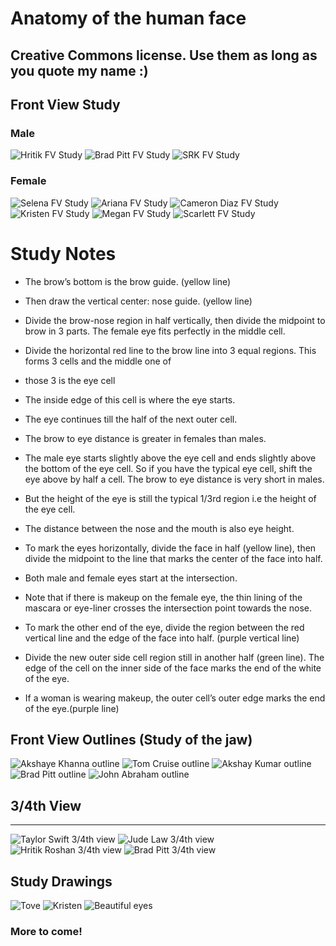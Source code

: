 # Anatomy of the human face

## Creative Commons license. Use them as long as you quote my name :)

## Front View Study
### Male
![Hritik FV Study](https://github.com/arjunkhode/Anatomy-drawing/blob/master/Hritik-face-study.png)
![Brad Pitt FV Study](https://github.com/arjunkhode/Anatomy-drawing/blob/master/Brad-face-study.png)
![SRK FV Study](https://github.com/arjunkhode/Anatomy-drawing/blob/master/SRK-face-study.png)
### Female
![Selena FV Study](https://github.com/arjunkhode/Anatomy-drawing/blob/master/Selena-face-study.png)
![Ariana FV Study](https://github.com/arjunkhode/Anatomy-drawing/blob/master/Ariana-face-study.png)
![Cameron Diaz FV Study](https://github.com/arjunkhode/Anatomy-drawing/blob/master/Cameron-face-study.png)
![Kristen FV Study](https://github.com/arjunkhode/Anatomy-drawing/blob/master/Kristen-face-study.png)
![Megan FV Study](https://github.com/arjunkhode/Anatomy-drawing/blob/master/Megan-face-study.png)
![Scarlett FV Study](https://github.com/arjunkhode/Anatomy-drawing/blob/master/scarlett-face-study.png)

# Study Notes
* The brow’s bottom is the brow guide. (yellow line)
* Then draw the vertical center: nose guide. (yellow line)
* Divide the brow-nose region in half vertically, then divide the midpoint to brow in 3 parts. The female eye fits perfectly in the middle cell.
* Divide the horizontal red line to the brow line into 3 equal regions. This forms 3 cells and the middle one of
* those 3 is the eye cell
* The inside edge of this cell is where the eye starts. 
* The eye continues till the half of the next outer cell.
* The brow to eye distance is greater in females than males.

* The male eye starts slightly above the eye cell and ends slightly above the bottom of the eye cell. So if you have the typical eye cell, shift the eye above by half a cell. The brow to eye distance is very short in males. 
* But the height of the eye is still the typical 1/3rd region i.e the height of the eye cell.

* The distance between the nose and the mouth is also eye height.

* To mark the eyes horizontally, divide the face in half (yellow line), then divide the midpoint to the line that marks the center of the face into half. 
* Both male and female eyes start at the intersection.
* Note that if there is makeup on the female eye, the thin lining of the mascara or eye-liner crosses the intersection point towards the nose. 

* To mark the other end of the eye, divide the region between the red vertical line and the edge of the face into half. (purple vertical line)
* Divide the new outer side cell region still in another half (green line). The edge of the cell on the inner side of the face marks the end of the white of the eye. 
* If a woman is wearing makeup, the outer cell’s outer edge marks the end of the eye.(purple line) 


## Front View Outlines (Study of the jaw)
![Akshaye Khanna outline](https://github.com/arjunkhode/Anatomy-drawing/blob/master/outine%20akshay%20khanna%20face.jpeg)
![Tom Cruise outline](https://github.com/arjunkhode/Anatomy-drawing/blob/master/outline-Tom-Cruise-face.jpeg)
![Akshay Kumar outline](https://github.com/arjunkhode/Anatomy-drawing/blob/master/outline-akshaykumar-face.jpeg)
![Brad Pitt outline](https://github.com/arjunkhode/Anatomy-drawing/blob/master/outline-brad-pitt-face.jpeg)
![John Abraham outline](https://github.com/arjunkhode/Anatomy-drawing/blob/master/outline-john-abraham-face.jpeg)

## 3/4th View
---------------
![Taylor Swift 3/4th view](https://github.com/arjunkhode/Anatomy-drawing/blob/master/10381.png)
![Jude Law 3/4th view](https://github.com/arjunkhode/Anatomy-drawing/blob/master/2ca5c4c312acf25966b555ac9892d66c.jpg)
![Hritik Roshan 3/4th view](https://github.com/arjunkhode/Anatomy-drawing/blob/master/96a50f9bf60e283639155b885d3189d7.jpg)
![Brad Pitt 3/4th view](https://github.com/arjunkhode/Anatomy-drawing/blob/master/no5.jpg)

## Study Drawings
![Tove](https://github.com/arjunkhode/Anatomy-drawing/blob/master/tove.jpg)
![Kristen](https://github.com/arjunkhode/Anatomy-drawing/blob/master/kristen.jpg)
![Beautiful eyes](https://github.com/arjunkhode/Anatomy-drawing/blob/master/beautiful%20eyes.jpg)

### More to come!
